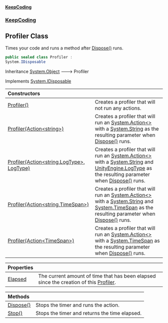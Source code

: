 #### [KeepCoding](index.md 'index')
### [KeepCoding](KeepCoding.md 'KeepCoding')
## Profiler Class
Times your code and runs a method after [Dispose()](Profiler.Dispose().md 'KeepCoding.Profiler.Dispose()') runs.  
```csharp
public sealed class Profiler :
System.IDisposable
```

Inheritance [System.Object](https://docs.microsoft.com/en-us/dotnet/api/System.Object 'System.Object') &#129106; Profiler  

Implements [System.IDisposable](https://docs.microsoft.com/en-us/dotnet/api/System.IDisposable 'System.IDisposable')  

| Constructors | |
| :--- | :--- |
| [Profiler()](Profiler.Profiler().md 'KeepCoding.Profiler.Profiler()') | Creates a profiler that will not run any actions.<br/> |
| [Profiler(Action&lt;string&gt;)](Profiler..ctor.o0XCiX2Jqv.1RSp05VjnCg.md 'KeepCoding.Profiler.Profiler(System.Action&lt;string&gt;)') | Creates a profiler that will run an [System.Action&lt;&gt;](https://docs.microsoft.com/en-us/dotnet/api/System.Action-1 'System.Action`1') with a [System.String](https://docs.microsoft.com/en-us/dotnet/api/System.String 'System.String') as the resulting parameter when [Dispose()](Profiler.Dispose().md 'KeepCoding.Profiler.Dispose()') runs.<br/> |
| [Profiler(Action&lt;string,LogType&gt;, LogType)](Profiler..ctor.bWOZBKilqE7JLX5kkr8EeA.md 'KeepCoding.Profiler.Profiler(System.Action&lt;string,LogType&gt;, LogType)') | Creates a profiler that will run an [System.Action&lt;&gt;](https://docs.microsoft.com/en-us/dotnet/api/System.Action-1 'System.Action`1') with a [System.String](https://docs.microsoft.com/en-us/dotnet/api/System.String 'System.String') and [UnityEngine.LogType](https://docs.microsoft.com/en-us/dotnet/api/UnityEngine.LogType 'UnityEngine.LogType') as the resulting parameter when [Dispose()](Profiler.Dispose().md 'KeepCoding.Profiler.Dispose()') runs.<br/> |
| [Profiler(Action&lt;string,TimeSpan&gt;)](Profiler..ctor.SJPDMWX6Y1A7tt8wUusT8w.md 'KeepCoding.Profiler.Profiler(System.Action&lt;string,System.TimeSpan&gt;)') | Creates a profiler that will run an [System.Action&lt;&gt;](https://docs.microsoft.com/en-us/dotnet/api/System.Action-1 'System.Action`1') with a [System.String](https://docs.microsoft.com/en-us/dotnet/api/System.String 'System.String') and [System.TimeSpan](https://docs.microsoft.com/en-us/dotnet/api/System.TimeSpan 'System.TimeSpan') as the resulting parameter when [Dispose()](Profiler.Dispose().md 'KeepCoding.Profiler.Dispose()') runs.<br/> |
| [Profiler(Action&lt;TimeSpan&gt;)](Profiler..ctor.cAmR.q.EhUFxB5hpwGGLUQ.md 'KeepCoding.Profiler.Profiler(System.Action&lt;System.TimeSpan&gt;)') | Creates a profiler that will run an [System.Action&lt;&gt;](https://docs.microsoft.com/en-us/dotnet/api/System.Action-1 'System.Action`1') with a [System.TimeSpan](https://docs.microsoft.com/en-us/dotnet/api/System.TimeSpan 'System.TimeSpan') as the resulting parameter when [Dispose()](Profiler.Dispose().md 'KeepCoding.Profiler.Dispose()') runs.<br/> |

| Properties | |
| :--- | :--- |
| [Elapsed](Profiler.Elapsed.md 'KeepCoding.Profiler.Elapsed') | The current amount of time that has been elapsed since the creation of this [Profiler](Profiler.md 'KeepCoding.Profiler').<br/> |

| Methods | |
| :--- | :--- |
| [Dispose()](Profiler.Dispose().md 'KeepCoding.Profiler.Dispose()') | Stops the timer and runs the action.<br/> |
| [Stop()](Profiler.Stop().md 'KeepCoding.Profiler.Stop()') | Stops the timer and returns the time elapsed.<br/> |
